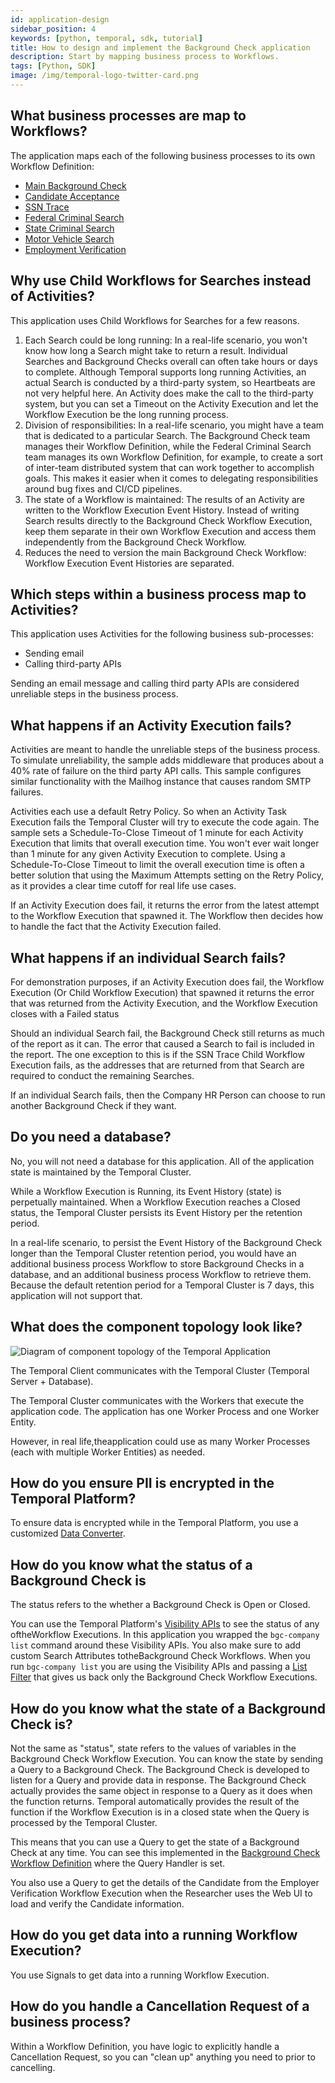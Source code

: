 ```yaml
---
id: application-design
sidebar_position: 4
keywords: [python, temporal, sdk, tutorial]
title: How to design and implement the Background Check application
description: Start by mapping business process to Workflows.
tags: [Python, SDK]
image: /img/temporal-logo-twitter-card.png
---
```


## What business processes are map to Workflows?

The application maps each of the following business processes to its own Workflow Definition:

- [Main Background Check](main-background-check.md)
- [Candidate Acceptance](candidate-acceptance.md)
- [SSN Trace](ssn-trace.md)
- [Federal Criminal Search](federal-criminal.md)
- [State Criminal Search](state-criminal-search.md)
- [Motor Vehicle Search](motor-vehicle-search.md)
- [Employment Verification](employment-verification.md)

## Why use Child Workflows for Searches instead of Activities?

This application uses Child Workflows for Searches for a few reasons.

1. Each Search could be long running: In a real-life scenario, you won't know how long a Search might take to return a result.
   Individual Searches and Background Checks overall can often take hours or days to complete.
   Although Temporal supports long running Activities, an actual Search is conducted by a third-party system, so Heartbeats are not very helpful here.
   An Activity does make the call to the third-party system, but you can set a Timeout on the Activity Execution and let the Workflow Execution be the long running process.
2. Division of responsibilities: In a real-life scenario, you might have a team that is dedicated to a particular Search.
   The Background Check team manages their Workflow Definition, while the Federal Criminal Search team manages its own Workflow Definition, for example, to create a sort of inter-team distributed system that can work together to accomplish goals.
   This makes it easier when it comes to delegating responsibilities around bug fixes and CI/CD pipelines.
3. The state of a Workflow is maintained: The results of an Activity are written to the Workflow Execution Event History.
   Instead of writing Search results directly to the Background Check Workflow Execution, keep them separate in their own Workflow Execution and access them independently from the Background Check Workflow.
4. Reduces the need to version the main Background Check Workflow: Workflow Execution Event Histories are separated.

## Which steps within a business process map to Activities?

This application uses Activities for the following business sub-processes:

- Sending email
- Calling third-party APIs

Sending an email message and calling third party APIs are considered unreliable steps in the business process.

## What happens if an Activity Execution fails?

Activities are meant to handle the unreliable steps of the business process.
To simulate unreliability, the sample adds middleware that produces about a 40% rate of failure on the third party API calls.
This sample configures similar functionality with the Mailhog instance that causes random SMTP failures.

Activities each use a default Retry Policy.
So when an Activity Task Execution fails the Temporal Cluster will try to execute the code again.
The sample sets a Schedule-To-Close Timeout of 1 minute for each Activity Execution that limits that overall execution time.
You won't ever wait longer than 1 minute for any given Activity Execution to complete.
Using a Schedule-To-Close Timeout to limit the overall execution time is often a better solution that using the Maximum Attempts setting on the Retry Policy, as it provides a clear time cutoff for real life use cases.

If an Activity Execution does fail, it returns the error from the latest attempt to the Workflow Execution that spawned it.
The Workflow then decides how to handle the fact that the Activity Execution failed.

## What happens if an individual Search fails?

For demonstration purposes, if an Activity Execution does fail, the Workflow Execution (Or Child Workflow Execution) that spawned it returns the error that was returned from the Activity Execution, and the Workflow Execution closes with a Failed status

Should an individual Search fail, the Background Check still returns as much of the report as it can.
The error that caused a Search to fail is included in the report.
The one exception to this is if the SSN Trace Child Workflow Execution fails, as the addresses that are returned from that Search are required to conduct the remaining Searches.

If an individual Search fails, then the Company HR Person can choose to run another Background Check if they want.

## Do you need a database?

No, you will not need a database for this application.
All of the application state is maintained by the Temporal Cluster.

While a Workflow Execution is Running, its Event History (state) is perpetually maintained.
When a Workflow Execution reaches a Closed status, the Temporal Cluster persists its Event History per the retention period.

In a real-life scenario, to persist the Event History of the Background Check longer than the Temporal Cluster retention period, you would have an additional business process Workflow to store Background Checks in a database, and an additional business process Workflow to retrieve them.
Because the default retention period for a Temporal Cluster is 7 days, this application will not support that.

## What does the component topology look like?

![Diagram of component topology of the Temporal Application](images/component-topology.svg)

The Temporal Client communicates with the Temporal Cluster (Temporal Server + Database).

The Temporal Cluster communicates with the Workers that execute the application code.
The application has one Worker Process and one Worker Entity.

However, in real life,theapplication could use as many Worker Processes (each with multiple Worker Entities) as needed.

## How do you ensure PII is encrypted in the Temporal Platform?

To ensure data is encrypted while in the Temporal Platform, you use a customized [Data Converter](https://docs.temporal.io/security/#custom-data-converter).

## How do you know what the status of a Background Check is

The status refers to the whether a Background Check is Open or Closed.

You can use the Temporal Platform's [Visibility APIs](https://docs.temporal.io/visibility/#advanced-visibility) to see the status of any oftheWorkflow Executions.
In this application you wrapped the `bgc-company list` command around these Visibility APIs.
You also make sure to add custom Search Attributes totheBackground Check Workflows.
When you run `bgc-company list` you are using the Visibility APIs and passing a [List Filter](https://docs.temporal.io/visibility/#list-filter) that gives us back only the Background Check Workflow Executions.

## How do you know what the state of a Background Check is?

Not the same as "status", state refers to the values of variables in the Background Check Workflow Execution.
You can know the state by sending a Query to a Background Check.
The Background Check is developed to listen for a Query and provide data in response.
The Background Check actually provides the same object in response to a Query as it does when the function returns.
Temporal automatically provides the result of the function if the Workflow Execution is in a closed state when the Query is processed by the Temporal Cluster.

This means that you can use a Query to get the state of a Background Check at any time.
You can see this implemented in the [Background Check Workflow Definition](main-background-check.md) where the Query Handler is set.

You also use a Query to get the details of the Candidate from the Employer Verification Workflow Execution when the Researcher uses the Web UI to load and verify the Candidate information.

## How do you get data into a running Workflow Execution?

You use Signals to get data into a running Workflow Execution.

## How do you handle a Cancellation Request of a business process?

Within a Workflow Definition, you have logic to explicitly handle a Cancellation Request, so you can "clean up" anything you need to prior to cancelling.
